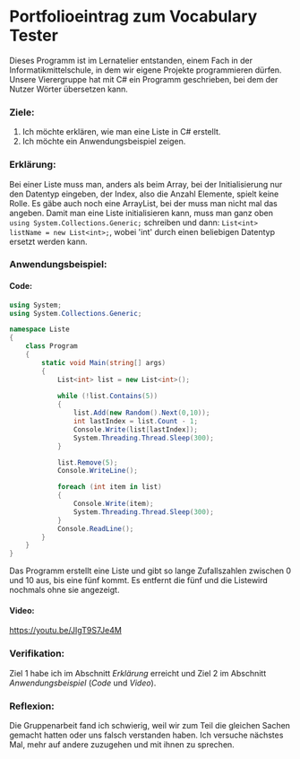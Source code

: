 # Portfolioeintrag zum Vocabulary Tester
Dieses Programm ist im Lernatelier entstanden, einem Fach in der Informatikmittelschule, in dem wir eigene Projekte programmieren dürfen. Unsere Vierergruppe hat mit C# ein Programm geschrieben, bei dem der Nutzer Wörter übersetzen kann.

### Ziele:
1. Ich möchte erklären, wie man eine Liste in C# erstellt.
2. Ich möchte ein Anwendungsbeispiel zeigen.

### Erklärung:
Bei einer Liste muss man, anders als beim Array, bei der Initialisierung nur den Datentyp eingeben, der Index, also die Anzahl Elemente, spielt keine Rolle. Es gäbe auch noch eine ArrayList, bei der muss man nicht mal das angeben. Damit man eine Liste initialisieren kann, muss man ganz oben `using System.Collections.Generic;` schreiben und dann: `List<int> listName = new List<int>;`, wobei 'int' durch einen beliebigen Datentyp ersetzt werden kann.

### Anwendungsbeispiel:
#### Code:
```csharp
using System;
using System.Collections.Generic;

namespace Liste
{
    class Program
    {
        static void Main(string[] args)
        {
            List<int> list = new List<int>();
            
            while (!list.Contains(5))
            {
                list.Add(new Random().Next(0,10));
                int lastIndex = list.Count - 1;
                Console.Write(list[lastIndex]);
                System.Threading.Thread.Sleep(300);
            }

            list.Remove(5);
            Console.WriteLine();

            foreach (int item in list)
            {
                Console.Write(item);
                System.Threading.Thread.Sleep(300);
            }
            Console.ReadLine();
        }
    }
}
```
Das Programm erstellt eine Liste und gibt so lange Zufallszahlen zwischen 0 und 10 aus, bis eine fünf kommt. Es entfernt die fünf und die Listewird nochmals ohne sie angezeigt.

#### Video:
https://youtu.be/JIgT9S7Je4M

### Verifikation:
Ziel 1 habe ich im Abschnitt *Erklärung* erreicht und Ziel 2 im Abschnitt *Anwendungsbeispiel* (*Code* und *Video*).

### Reflexion:
Die Gruppenarbeit fand ich schwierig, weil wir zum Teil die gleichen Sachen gemacht hatten oder uns falsch verstanden haben. Ich versuche nächstes Mal, mehr auf andere zuzugehen und mit ihnen zu sprechen.
